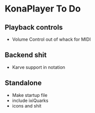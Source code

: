 # KonaPlayer To Do

## Playback controls
* Volume Control out of whack for MIDI

## Backend shit
*	Karve support in notation

## Standalone
* Make startup file
* include ixiQuarks
* icons and shit